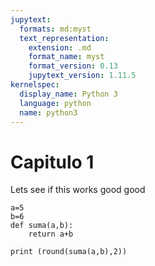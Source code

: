 ```yaml
---
jupytext:
  formats: md:myst
  text_representation:
    extension: .md
    format_name: myst
    format_version: 0.13
    jupytext_version: 1.11.5
kernelspec:
  display_name: Python 3
  language: python
  name: python3
---
```


# Capitulo 1

Lets see if this works good good 

```{code-cell}
a=5
b=6
def suma(a,b):
    return a+b

print (round(suma(a,b),2))
```
